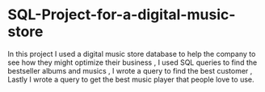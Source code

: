 # SQL-Project-for-a-digital-music-store
In this project  I used a digital music store database to help the company  to see how they might optimize their business , I used SQL queries to find the bestseller albums and musics , I wrote a query to find the best customer , Lastly I wrote a query to get the best music player that people love to use.
